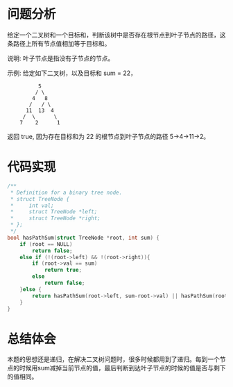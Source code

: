 # 问题分析
给定一个二叉树和一个目标和，判断该树中是否存在根节点到叶子节点的路径，这条路径上所有节点值相加等于目标和。

说明: 叶子节点是指没有子节点的节点。

示例: 
给定如下二叉树，以及目标和 sum = 22，

              5
             / \
            4   8
           /   / \
          11  13  4
         /  \      \
        7    2      1
返回 true, 因为存在目标和为 22 的根节点到叶子节点的路径 5->4->11->2。
# 代码实现
```C
/**
 * Definition for a binary tree node.
 * struct TreeNode {
 *     int val;
 *     struct TreeNode *left;
 *     struct TreeNode *right;
 * };
 */
bool hasPathSum(struct TreeNode *root, int sum) {
    if (root == NULL)
        return false;
    else if (!(root->left) && !(root->right)){
        if (root->val == sum)   
            return true;
        else   
            return false;
    }else {
        return hasPathSum(root->left, sum-root->val) || hasPathSum(root->right, sum - root->val);
    }
}
```
# 总结体会
本题的思想还是递归，在解决二叉树问题时，很多时候都用到了递归。每到一个节点的时候用sum减掉当前节点的值，最后判断到达叶子节点的时候的值是否与剩下的值相同。